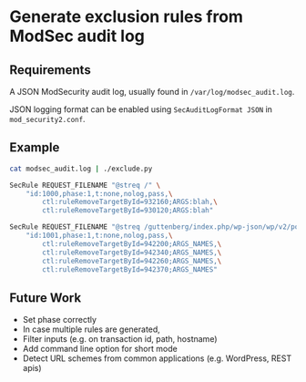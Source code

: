 # Generate exclusion rules from ModSec audit log

## Requirements

A JSON ModSecurity audit log, usually found in `/var/log/modsec_audit.log`.

JSON logging format can be enabled using `SecAuditLogFormat JSON` in `mod_security2.conf`.

## Example

```sh
cat modsec_audit.log | ./exclude.py

SecRule REQUEST_FILENAME "@streq /" \
	"id:1000,phase:1,t:none,nolog,pass,\
		ctl:ruleRemoveTargetById=932160;ARGS:blah,\
		ctl:ruleRemoveTargetById=930120;ARGS:blah"

SecRule REQUEST_FILENAME "@streq /guttenberg/index.php/wp-json/wp/v2/posts/5/autosaves" \
	"id:1001,phase:1,t:none,nolog,pass,\
		ctl:ruleRemoveTargetById=942200;ARGS_NAMES,\
		ctl:ruleRemoveTargetById=942340;ARGS_NAMES,\
		ctl:ruleRemoveTargetById=942260;ARGS_NAMES,\
		ctl:ruleRemoveTargetById=942370;ARGS_NAMES"
```

## Future Work

* Set phase correctly
* In case multiple rules are generated, 
* Filter inputs (e.g. on transaction id, path, hostname)
* Add command line option for short mode
* Detect URL schemes from common applications (e.g. WordPress, REST apis)
